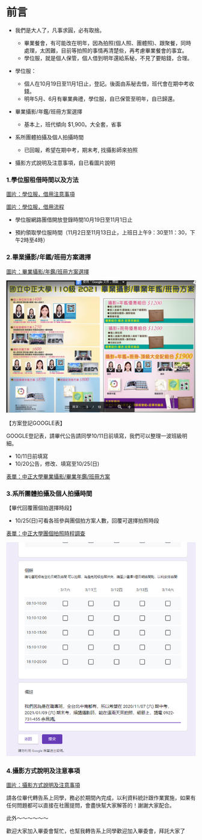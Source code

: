 
# 前言
- 我們是大人了，凡事求圓，必有取捨。
  - 畢業餐會，有可能改在明年，因為拍照(個人照、團體照)、跟聚餐，同時處理，太困難，目前等拍照的事情再清楚些，再考慮畢業餐會的事宜。
  - 學位服，就是個人保管，個人借到明年還給系秘，不見了要賠錢，合理。
   
- 學位服：
  - 個人在10月19日至11月1日止，登記。後面由系秘去借，班代會在期中考收錢。
  - 明年5月、6月有畢業典禮，學位服，自已保管至明年，自已歸還。

- 畢業攝影/年鑑/班冊方案選擇

  - 基本上，班代傾向 $1,900。大全套，省事

- 系所團體拍攝及個人拍攝時間

  - 已回報，希望在期中考，期末考, 找攝影師來拍照

- 攝影方式說明及注意事項，自已看圖片說明



  

### 1.學位服租借時間以及方法

[圖片：學位服，借用注意事項](01.jpg)

[圖片：學位服，借用流程](02.jpg)

- 學位服網路團借開放登錄時間10月19日至11月1日止

- 預約領取學位服時間（11月2日至11月13日止，上班日上午9：30至11：30，下午2時至4時）

### 2.畢業攝影/年鑑/班冊方案選擇

[圖片：畢業攝影/年鑑/班冊方案選擇](03.jpg)

![價目表](06.jpg)

【方案登記GOOGLE表】

GOOGLE登記表，請畢代公告請同學10/11日前填寫，我們可以整理一波班級明細。

- 10/11日前填寫
- 10/20公告，修改、填寫至10/25(日)

[表單：中正大學畢業攝影/畢業年鑑/班冊方案](https://docs.google.com/forms/d/e/1FAIpQLSd-CQqvR02pxQGADa44s3d9-yvx6zlwhU145_kzZRltkVmOPQ/viewform?fbclid=IwAR3D_uCDaextE7p53TDmOSDYSwSmE4FhL_DC4oLChARO-WBZSxmXPmvrhvg)

### 3.系所團體拍攝及個人拍攝時間

【畢代回覆團個拍選擇時段】

- 10/25(日)可看各班參與團個拍方案人數，回覆可選擇拍照時段

[表單：中正大學團個拍照時程調查](https://docs.google.com/forms/d/e/1FAIpQLSfojvltLrt6qKiFANPc3Kxp3ZE_kS-z19hLt9tJknT_j-as5g/viewform?fbclid=IwAR2lkb5hX9Mx3H2br4KtBt1funsxLsL-YYlLGlz4mIixly8ASGYyPUOr_jg)

![有寫了](05.jpg)

### 4.攝影方式說明及注意事項

[圖片：攝影方式說明及注意事項](04.jpg)


請各位畢代轉告系上同學，務必於期間內完成，以利資料統計跟作業實施，如果有任何問題都可以直接在社團提問，會盡快幫大家解答的！謝謝大家配合。

此外～～～～～～

歡迎大家加入畢委會幫忙，也幫我轉告系上同學歡迎加入畢委會，拜託大家了